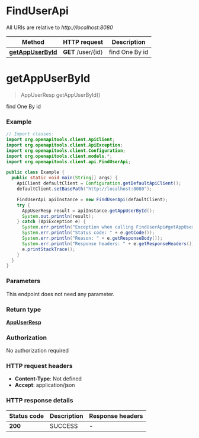 # FindUserApi

All URIs are relative to *http://localhost:8080*

| Method | HTTP request | Description |
|------------- | ------------- | -------------|
| [**getAppUserById**](FindUserApi.md#getAppUserById) | **GET** /user/{id} | find One By id |


<a name="getAppUserById"></a>
# **getAppUserById**
> AppUserResp getAppUserById()

find One By id

### Example
```java
// Import classes:
import org.openapitools.client.ApiClient;
import org.openapitools.client.ApiException;
import org.openapitools.client.Configuration;
import org.openapitools.client.models.*;
import org.openapitools.client.api.FindUserApi;

public class Example {
  public static void main(String[] args) {
    ApiClient defaultClient = Configuration.getDefaultApiClient();
    defaultClient.setBasePath("http://localhost:8080");

    FindUserApi apiInstance = new FindUserApi(defaultClient);
    try {
      AppUserResp result = apiInstance.getAppUserById();
      System.out.println(result);
    } catch (ApiException e) {
      System.err.println("Exception when calling FindUserApi#getAppUserById");
      System.err.println("Status code: " + e.getCode());
      System.err.println("Reason: " + e.getResponseBody());
      System.err.println("Response headers: " + e.getResponseHeaders());
      e.printStackTrace();
    }
  }
}
```

### Parameters
This endpoint does not need any parameter.

### Return type

[**AppUserResp**](AppUserResp.md)

### Authorization

No authorization required

### HTTP request headers

 - **Content-Type**: Not defined
 - **Accept**: application/json

### HTTP response details
| Status code | Description | Response headers |
|-------------|-------------|------------------|
| **200** | SUCCESS |  -  |

